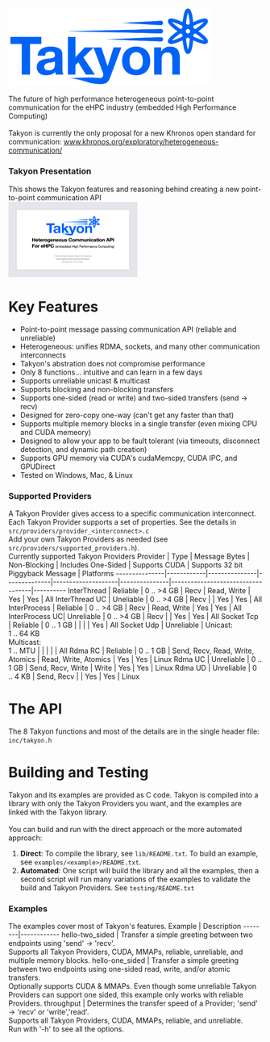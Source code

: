 <img src="docs/Takyon_Logo.png" alt="Logo" style="width:400px;"/>

The future of high performance heterogeneous point-to-point communication for the eHPC industry (embedded High Performance Computing)<br><br>
Takyon is currently the only proposal for a new Khronos open standard for communication: www.khronos.org/exploratory/heterogeneous-communication/<br>

### Takyon Presentation
This shows the Takyon features and reasoning behind creating a new point-to-point communication API<br>
<a href="Takyon_Introduction.pdf">
  <img src="docs/presentation_icon.png" alt="Takyon Introduction" width="256" height="149">
</a>
<br>

# Key Features
- Point-to-point message passing communication API (reliable and unreliable)
- Heterogeneous: unifies RDMA, sockets, and many other communication interconnects
- Takyon's abstration does not compromise performance
- Only 8 functions... intuitive and can learn in a few days
- Supports unreliable unicast & multicast
- Supports blocking and non-blocking transfers
- Supports one-sided (read or write) and two-sided transfers (send -> recv)
- Designed for zero-copy one-way (can't get any faster than that)
- Supports multiple memory blocks in a single transfer (even mixing CPU and CUDA memeory)
- Designed to allow your app to be fault tolerant (via timeouts, disconnect detection, and dynamic path creation)
- Supports GPU memory via CUDA's cudaMemcpy, CUDA IPC, and GPUDirect
- Tested on Windows, Mac, & Linux

### Supported Providers
A Takyon Provider gives access to a specific communication interconnect.<br>
Each Takyon Provider supports a set of properties. See the details in ```src/providers/provider_<interconnect>.c```<br>
Add your own Takyon Providers as needed (see ```src/providers/supported_providers.h```).<br>Currently supported Takyon Providers
Provider       | Type       | Message Bytes | Non-Blocking | Includes One-Sided | Supports CUDA | Supports 32 bit Piggyback Message | Platforms
---------------|------------|---------------|--------------|--------------------|---------------|-----------------------------------|----------
InterThread    | Reliable   | 0 .. >4 GB    | Recv         | Read, Write        | Yes           | Yes                               | All
InterThread UC | Uneliable  | 0 .. >4 GB    | Recv         |                    | Yes           | Yes                               | All
InterProcess   | Reliable   | 0 .. >4 GB    | Recv         | Read, Write        | Yes           | Yes                               | All
InterProcess UC| Unreliable | 0 .. >4 GB    | Recv         |                    | Yes           | Yes                               | All
Socket Tcp     | Reliable   | 0 .. 1 GB     |              |                    |               | Yes                               | All
Socket Udp     | Unreliable | Unicast:<br>1 .. 64 KB<br>Multicast:<br>1 .. MTU  |     |   |     |                                   | All
Rdma RC        | Reliable   | 0 .. 1 GB     | Send, Recv, Read, Write, Atomics | Read, Write, Atomics | Yes | Yes                   | Linux
Rdma UC        | Unreliable | 0 .. 1 GB     | Send, Recv, Write        | Write  | Yes           | Yes                               | Linux
Rdma UD        | Unreliable | 0 .. 4 KB     | Send, Recv               |        | Yes           | Yes                               | Linux

# The API
The 8 Takyon functions and most of the details are in the single header file: ```inc/takyon.h```<br>

# Building and Testing
Takyon and its examples are provided as C code. Takyon is compiled into a library with only the Takyon Providers you want, and the examples are linked with the Takyon library.<br>
<br>
You can build and run with the direct approach or the more automated approach:
1. **Direct**: To compile the library, see ```lib/README.txt```. To build an example, see ```examples/<example>/README.txt```.
2. **Automated**: One script will build the library and all the examples, then a second script will run many variations of the examples to validate the build and Takyon Providers. See ```testing/README.txt```

### Examples
The examples cover most of Takyon's features.
Example | Description
--------|------------
hello-two_sided | Transfer a simple greeting between two endpoints using 'send' -> 'recv'.<br>Supports all Takyon Providers, CUDA, MMAPs, reliable, unreliable, and multiple memory blocks.
hello-one_sided | Transfer a simple greeting between two endpoints using one-sided read, write, and/or atomic transfers.<br>Optionally supports CUDA & MMAPs. Even though some unreliable Takyon Providers can support one sided, this example only works with reliable Providers.
throughput | Determines the transfer speed of a Provider; 'send' -> 'recv' or 'write','read'.<br>Supports all Takyon Providers, CUDA, MMAPs, reliable, and unreliable.<br>Run with '-h' to see all the options.
